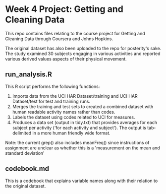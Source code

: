 # Week 4 Project: Getting and Cleaning Data

This repo contains files relating to the course project for Getting and Cleaning
Data through Coursera and Johns Hopkins.

The original dataset has also been uploaded to the repo for posterity's sake.
The study examined 30 subjects engaging in various activities and reported 
various derived values  aspects of their physical movement.

## run_analysis.R

This R script performs the following functions:

1. Imports data from the UCI HAR Dataset/training and UCI HAR Dataset/test
for test and training runs.
2. Merges the training and test sets to created a combined dataset with 
human readable activity names rather than codes.
3. Labels the dataset using codes related to UCI for measures.
4. Produces a data set (output in tidy.txt) that provides averages
for each subject per activity ('for each activity and subject').
The output is tab-delimited in a more human friendly wide format.

Note: the current grep() also includes meanFreq() since instructions of
assignment are unclear as whether this is a 'measurement on the mean
and standard deviation'

## codebook.md

This is a codebook that explains variable names along with their
relation to the original dataset.



